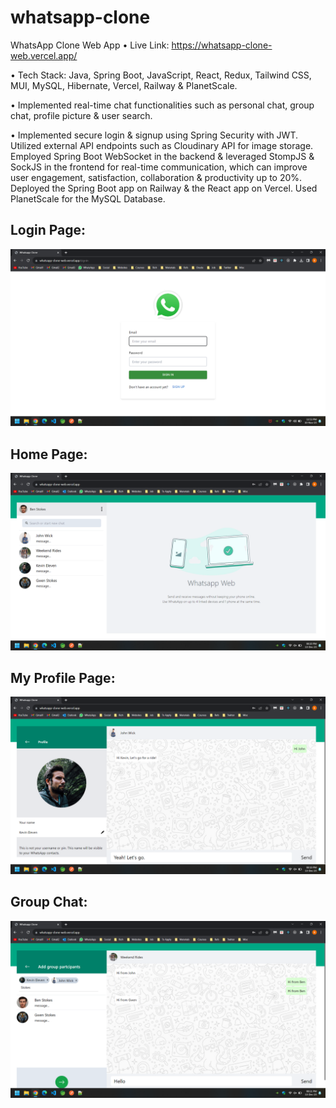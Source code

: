 # whatsapp-clone

WhatsApp Clone Web App • Live Link: https://whatsapp-clone-web.vercel.app/

• Tech Stack: Java, Spring Boot, JavaScript, React, Redux, Tailwind CSS, MUI, MySQL, Hibernate, Vercel, Railway & PlanetScale.

•	Implemented real-time chat functionalities such as personal chat, group chat, profile picture & user search.

•	Implemented secure login & signup using Spring Security with JWT. Utilized external API endpoints such as Cloudinary API for image storage. Employed Spring Boot WebSocket in the backend & leveraged StompJS & SockJS in the frontend for real-time communication, which can improve user engagement, satisfaction, collaboration & productivity up to 20%. Deployed the Spring Boot app on Railway & the React app on Vercel. Used PlanetScale for the MySQL Database.


## Login Page:

![Alt text](https://github.com/bbazwalt/whatsapp-clone/blob/main/screenshots/login-page.png)

## Home Page:

![Alt text](https://github.com/bbazwalt/whatsapp-clone/blob/main/screenshots/home-page.png)

## My Profile Page:

![Alt text](https://github.com/bbazwalt/whatsapp-clone/blob/main/screenshots/my-profile-page.png)

## Group Chat:

![Alt text](https://github.com/bbazwalt/whatsapp-clone/blob/main/screenshots/group-chat.png)
